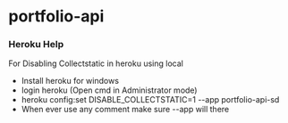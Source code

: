 # portfolio-api

### Heroku Help
For Disabling Collectstatic in heroku using local
- Install heroku for windows
- login heroku (Open cmd in Administrator mode)
- heroku config:set DISABLE_COLLECTSTATIC=1 --app portfolio-api-sd
- When ever use any comment make sure --app <appname> will there
